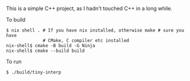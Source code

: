 This is a simple C++ project, as I hadn't touched C++ in a long while.

To build

```console
$ nix shell . # If you have nix installed, otherwise make # sure you have
              # CMake, C compiler etc installed
nix-shell$ cmake -B build -G Ninja
nix-shell$ cmake --build build
```

To run

```console
$ ./build/tiny-interp
```
